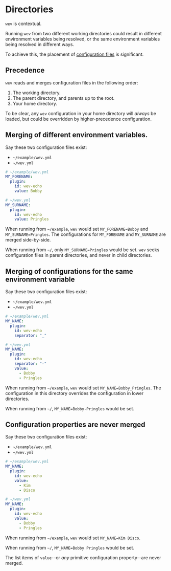 # Directories

`wev` is contextual.

Running `wev` from two different working directories could result in different environment variables being resolved, or the same environment variables being resolved in different ways.

To achieve this, the placement of [configuration files](../schema) is significant.

## Precedence

`wev` reads and merges configuration files in the following order:

1. The working directory.
1. The parent directory, and parents up to the root.
1. Your home directory.

To be clear, any `wev` configuration in your home directory will _always_ be loaded, but could be overridden by higher-precedence configuration.

## Merging of different environment variables.

Say these two configuration files exist:

- `~/example/wev.yml`
- `~/wev.yml`

```yaml
# ~/example/wev.yml
MY_FORENAME:
  plugin:
    id: wev-echo
    value: Bobby
```

```yaml
# ~/wev.yml
MY_SURNAME:
  plugin:
    id: wev-echo
    value: Pringles
```

When running from `~/example`, `wev` would set `MY_FORENAME=Bobby` and `MY_SURNAME=Pringles`. The configurations for `MY_FORENAME` and `MY_SURNAME` are merged side-by-side.

When running from `~/`, only `MY_SURNAME=Pringles` would be set. `wev` seeks configuration files in parent directories, and never in child directories.

## Merging of configurations for the same environment variable

Say these two configuration files exist:

- `~/example/wev.yml`
- `~/wev.yml`

```yaml
# ~/example/wev.yml
MY_NAME:
  plugin:
    id: wev-echo
    separator: "_"
```

```yaml
# ~/wev.yml
MY_NAME:
  plugin:
    id: wev-echo
    separator: "-"
    value:
      - Bobby
      - Pringles
```

When running from `~/example`, `wev` would set `MY_NAME=Bobby_Pringles`. The configuration in this directory overrides the configuration in lower directories.

When running from `~/`, `MY_NAME=Bobby-Pringles` would be set.

## Configuration properties are never merged


Say these two configuration files exist:

- `~/example/wev.yml`
- `~/wev.yml`

```yaml
# ~/example/wev.yml
MY_NAME:
  plugin:
    id: wev-echo
    value:
      - Kim
      - Disco
```

```yaml
# ~/wev.yml
MY_NAME:
  plugin:
    id: wev-echo
    value:
      - Bobby
      - Pringles
```

When running from `~/example`, `wev` would set `MY_NAME=Kim Disco`.

When running from `~/`, `MY_NAME=Bobby Pringles` would be set.

The list items of `value`--or _any_ primitive configuration property--are never merged.
